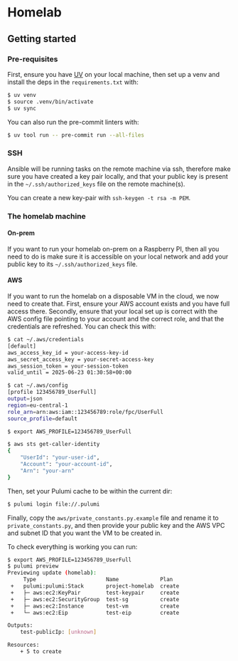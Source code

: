 # Homelab

## Getting started

### Pre-requisites

First, ensure you have [UV](https://docs.astral.sh/uv/getting-started/installation/) on your local machine, then set up a venv and install the deps in the `requirements.txt` with:

```bash
$ uv venv
$ source .venv/bin/activate
$ uv sync
```

You can also run the pre-commit linters with:

```bash
$ uv tool run -- pre-commit run --all-files
```

### SSH

Ansible will be running tasks on the remote machine via ssh, therefore make sure you have created a key pair locally, and that your public key is present in the `~/.ssh/authorized_keys` file on the remote machine(s).

You can create a new key-pair with `ssh-keygen -t rsa -m PEM`.

### The homelab machine

#### On-prem

If you want to run your homelab on-prem on a Raspberry PI, then all you need to do is make sure it is accessible on your local network and add your public key to its `~/.ssh/authorized_keys` file.

#### AWS

If you want to run the homelab on a disposable VM in the cloud, we now need to create that. First, ensure your AWS account exists and you have full access there. Secondly, ensure that your local set up is correct with the AWS config file pointing to your account and the correct role, and that the credentials are refreshed. You can check this with:

```bash
$ cat ~/.aws/credentials
[default]
aws_access_key_id = your-access-key-id
aws_secret_access_key = your-secret-access-key
aws_session_token = your-session-token
valid_until = 2025-06-23 01:30:58+00:00

$ cat ~/.aws/config
[profile 123456789_UserFull]
output=json
region=eu-central-1
role_arn=arn:aws:iam::123456789:role/fpc/UserFull
source_profile=default

$ export AWS_PROFILE=123456789_UserFull

$ aws sts get-caller-identity
{
    "UserId": "your-user-id",
    "Account": "your-account-id",
    "Arn": "your-arn"
}
```

Then, set your Pulumi cache to be within the current dir:

```bash
$ pulumi login file://.pulumi
```

Finally, copy the `aws/private_constants.py.example` file and rename it to `private_constants.py`, and then provide your public key and the AWS VPC and subnet ID that you want the VM to be created in.

To check everything is working you can run:

```bash
$ export AWS_PROFILE=123456789_UserFull
$ pulumi preview
Previewing update (homelab):
     Type                      Name             Plan
 +   pulumi:pulumi:Stack       project-homelab  create
 +   ├─ aws:ec2:KeyPair        test-keypair     create
 +   ├─ aws:ec2:SecurityGroup  test-sg          create
 +   ├─ aws:ec2:Instance       test-vm          create
 +   └─ aws:ec2:Eip            test-eip         create

Outputs:
    test-publicIp: [unknown]

Resources:
    + 5 to create
```
